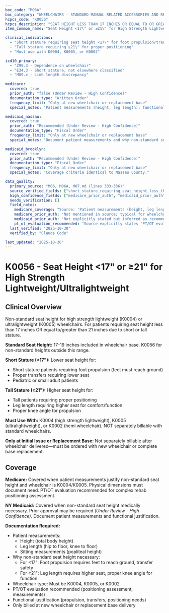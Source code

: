 ```yaml
---
boc_code: "M06A"
boc_category: "WHEELCHAIRS - STANDARD MANUAL RELATED ACCESSORIES AND REPAIRS"
hcpcs_code: "K0056"
hcpcs_description: "SEAT HEIGHT LESS THAN 17 INCHES OR EQUAL TO OR GREATER THAN 21 INCHES FOR A HIGH STRENGTH, LIGHTWEIGHT, OR ULTRALIGHTWEIGHT WHEELCHAIR"
item_common_name: "Seat Height <17\" or ≥21\" for High Strength Lightweight/Ultralightweight"

clinical_indications:
  - "Short stature requiring seat height <17\" for foot propulsion/transfers"
  - "Tall stature requiring ≥21\" for proper positioning"
  - "Must use with K0004, K0005, or K0002"

icd10_primary:
  - "Z99.3 - Dependence on wheelchair"
  - "E34.3 - Short stature, not elsewhere classified"
  - "M89.x - Limb length discrepancy"

medicare:
  covered: true
  prior_auth: "false (Under Review - High Confidence)"
  documentation_type: "Written Order"
  frequency_limit: "Only at new wheelchair or replacement base"
  special_notes: "Patient measurements (height, leg length); functional justification; physical dimensions must justify need. Standard 17-19\" included in base. PT/OT evaluation recommended for complex rehab. Only billable with K0004, K0005 codes. Only at new wheelchair or replacement base."

medicaid_nassau:
  covered: true
  prior_auth: "Recommended (Under Review - High Confidence)"
  documentation_type: "Fiscal Order"
  frequency_limit: "Only at new wheelchair or replacement base"
  special_notes: "Document patient measurements and why non-standard seat height medically necessary. Prior approval may be required."

medicaid_brooklyn:
  covered: true
  prior_auth: "Recommended (Under Review - High Confidence)"
  documentation_type: "Fiscal Order"
  frequency_limit: "Only at new wheelchair or replacement base"
  special_notes: "Coverage criteria identical to Nassau County."

data_quality:
  primary_source: "M06, M06A, M07.md (lines 333-336)"
  source_verified_fields: ["short_stature_requiring_seat_height_less_than_17", "tall_stature_requiring_21_or_greater", "must_use_with_k0004_k0005_k0002", "patient_measurements_required", "standard_17_19_included", "only_billable_with_k0004_k0005", "only_at_new_wheelchair_or_replacement_base"]
  high_confidence_fields: ["medicare_prior_auth", "medicaid_prior_auth", "pt_ot_evaluation_recommended"]
  needs_verification: []
  field_notes:
    medicare_coverage: "Source: 'Patient measurements (height, leg length); functional justification; physical dimensions must justify need; standard 17-19\" included in base; PT/OT evaluation recommended; required for complex rehab; only billable with K0004, K0005 codes; only at new wheelchair or replacement base.' Coverage criteria explicitly stated for non-standard seat heights."
    medicare_prior_auth: "Not mentioned in source; typical for wheelchair base modifications to not require separate PA (included in wheelchair authorization). Inferred from absence in source."
    medicaid_prior_auth: "Not explicitly stated but inferred as recommended due to non-standard wheelchair specification requiring justification. Marked high confidence based on typical pattern for complex rehab wheelchair customizations."
    pt_ot_evaluation_recommended: "Source explicitly states 'PT/OT evaluation recommended for complex rehab' - recommended for proper positioning assessment and measurements for non-standard seat heights."
  last_verified: "2025-10-30"
  verified_by: "Claude Code"

last_updated: "2025-10-30"
---
```


# K0056 - Seat Height <17" or ≥21" for High Strength Lightweight/Ultralightweight

## Clinical Overview

Non-standard seat height for high strength lightweight (K0004) or ultralightweight (K0005) wheelchairs. For patients requiring seat height less than 17 inches OR equal to/greater than 21 inches due to short or tall stature.

**Standard Seat Height:** 17-19 inches included in wheelchair base. K0056 for non-standard heights outside this range.

**Short Stature (<17"):** Lower seat height for:
- Short stature patients requiring foot propulsion (feet must reach ground)
- Proper transfers requiring lower seat
- Pediatric or small adult patients

**Tall Stature (≥21"):** Higher seat height for:
- Tall patients requiring proper positioning
- Leg length requiring higher seat for comfort/function
- Proper knee angle for propulsion

**Must Use With:** K0004 (high strength lightweight), K0005 (ultralightweight), or K0002 (hemi wheelchair). NOT separately billable with standard wheelchairs.

**Only at Initial Issue or Replacement Base:** Not separately billable after wheelchair delivered—must be ordered with new wheelchair or complete base replacement.

## Coverage

**Medicare:** Covered when patient measurements justify non-standard seat height and wheelchair is K0004/K0005. Physical dimensions must document need. PT/OT evaluation recommended for complex rehab positioning assessment.

**NY Medicaid:** Covered when non-standard seat height medically necessary. Prior approval may be required *(Under Review - High Confidence)*. Document patient measurements and functional justification.

**Documentation Required:**
- Patient measurements:
  - Height (total body height)
  - Leg length (hip to floor, knee to floor)
  - Sitting measurements (popliteal height)
- Why non-standard seat height necessary:
  - For <17": Foot propulsion requires feet to reach ground, transfer safety
  - For ≥21": Leg length requires higher seat, proper knee angle for function
- Wheelchair type: Must be K0004, K0005, or K0002
- PT/OT evaluation recommended (positioning assessment, measurements)
- Functional justification (propulsion, transfers, positioning needs)
- Only billed at new wheelchair or replacement base delivery
